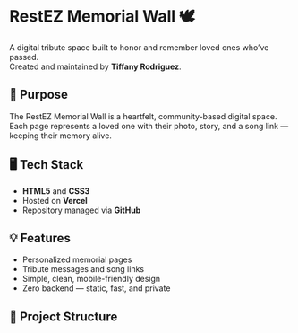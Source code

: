 # RestEZ Memorial Wall 🕊️  
A digital tribute space built to honor and remember loved ones who’ve passed.  
Created and maintained by **Tiffany Rodriguez**.

## 🌹 Purpose  
The RestEZ Memorial Wall is a heartfelt, community-based digital space.  
Each page represents a loved one with their photo, story, and a song link — keeping their memory alive.

## 🖥️ Tech Stack  
- **HTML5** and **CSS3**  
- Hosted on **Vercel**  
- Repository managed via **GitHub**

## 💡 Features  
- Personalized memorial pages  
- Tribute messages and song links  
- Simple, clean, mobile-friendly design  
- Zero backend — static, fast, and private

## 📂 Project Structure
